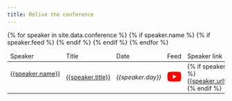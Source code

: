 ```yaml
---
title: Relive the conference
---
```


<div class="feeds-full">
	<table>
  <thead>
    <td>Speaker</td>
    <td>Title</td>
    <td>Date</td>
    <td>Feed</td>
    <td>Speaker link</td>
  </thead>
	{% for speaker in site.data.conference %}
		{% if speaker.name %}
      {% if speaker.feed %}
        <tr>
        <td><a name="{{speaker.name}}"><a href="/program/conference#{{speaker.name}}">{{speaker.name}}</a>
        <img style="background-image: url(/assets/images/conference/{{speaker.image | default:'owasp_logo.png'}});{{speaker.style}};"></a></td>
        <td><a href="/program/conference#{{speaker.name}}">{{speaker.title}}</a></td>
        <td><em>{{speaker.day}}</em></td>
        <td><a href="{{speaker.feed}}"><img class="youtube" src="/assets/images/conference/youtube_social_icon_red.png"></a></td>
        <td>
        {% if speaker.url %}
          <a href="{{speaker.url}}">{{speaker.urltag}}</a>
        {% endif %}
        </td>
        </tr>
      {% endif %}
		{% endif %}
	{% endfor %}
	</table>
</div>
